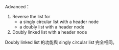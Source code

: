 Advanced：
1.  Reverse the list for
      - a singly circular list with a header node
      - a doubly list with a header node
2. Doubly linked list with a header node


Doubly linked list 的功能與 singly circular list 完全相同。
